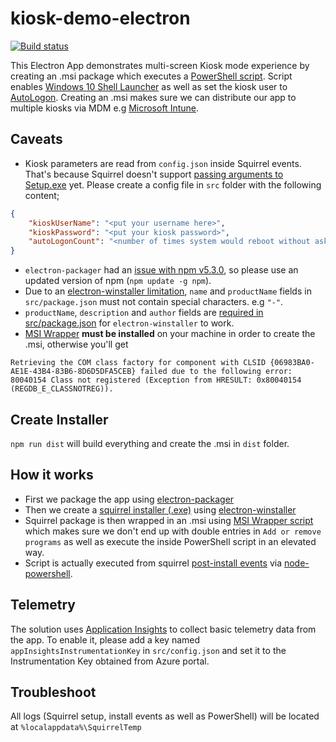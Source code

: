 # kiosk-demo-electron
[![Build status](https://ci.appveyor.com/api/projects/status/um6ul6dbwjrw913m/branch/master?svg=true)](https://ci.appveyor.com/project/syedhassaanahmed/kiosk-demo-electron/branch/master)

This Electron App demonstrates multi-screen Kiosk mode experience by creating an .msi package which executes a [PowerShell script](https://github.com/syedhassaanahmed/kiosk-demo-electron/blob/master/installer/Install-ShellLauncher.ps1). Script enables [Windows 10 Shell Launcher](https://docs.microsoft.com/en-us/windows-hardware/customize/enterprise/shell-launcher) as well as set the kiosk user to [AutoLogon](https://docs.microsoft.com/en-us/windows-hardware/customize/desktop/unattend/microsoft-windows-shell-setup-autologon). Creating an .msi makes sure we can distribute our app to multiple kiosks via MDM e.g [Microsoft Intune](https://docs.microsoft.com/en-us/intune/apps-add).

## Caveats
- Kiosk parameters are read from `config.json` inside Squirrel events. That's because Squirrel doesn't support [passing arguments to Setup.exe](https://github.com/Squirrel/Squirrel.Windows/issues/839) yet. Please create a config file in `src` folder with the following content; 
```json
{ 
    "kioskUserName": "<put your username here>",
    "kioskPassword": "<put your kiosk password>",
    "autoLogonCount": "<number of times system would reboot without asking for credentials>"
}
```
- `electron-packager` had an [issue with npm v5.3.0](https://github.com/electron-userland/electron-packager/issues/686), so please use an updated version of npm (`npm update -g npm`).
- Due to an [electron-winstaller limitation](https://github.com/syedhassaanahmed/kiosk-demo-electron/blob/fcddc95c542f43141e1bee073837b26b2b6991d1/package.json#L2), `name` and `productName` fields in `src/package.json` must not contain special characters. e.g `"-"`.
- `productName`, `description` and `author` fields are [required in src/package.json](https://github.com/electron-userland/electron-forge/issues/207#issuecomment-297192973) for `electron-winstaller` to work.
- [MSI Wrapper](http://www.exemsi.com/download) **must be installed** on your machine in order to create the .msi, otherwise you'll get 

`Retrieving the COM class factory for component with CLSID {06983BA0-AE1E-43B4-83B6-8D6D5DFA5CEB} failed due to the following error: 80040154 Class not registered (Exception from HRESULT: 0x80040154 (REGDB_E_CLASSNOTREG)).`

## Create Installer
`npm run dist` will build everything and create the .msi in `dist` folder.

## How it works
- First we package the app using [electron-packager](https://github.com/electron-userland/electron-packager)
- Then we create a [squirrel installer (.exe)](https://github.com/Squirrel/Squirrel.Windows) using [electron-winstaller](https://github.com/electron/windows-installer)
- Squirrel package is then wrapped in an .msi using [MSI Wrapper script](http://www.exemsi.com/documentation/msi-build-scripts) which makes sure we don't end up with double entries in `Add or remove programs` as well as execute the inside PowerShell script in an elevated way. 
- Script is actually executed from squirrel [post-install events](https://github.com/syedhassaanahmed/kiosk-demo-electron/blob/master/installer/setupEvents.js) via [node-powershell](https://github.com/rannn505/node-powershell).

## Telemetry
The solution uses [Application Insights](https://docs.microsoft.com/en-us/azure/application-insights/app-insights-nodejs) to collect basic telemetry data from the app. To enable it, please add a key named `appInsightsInstrumentationKey` in `src/config.json` and set it to the Instrumentation Key obtained from Azure portal.

## Troubleshoot
All logs (Squirrel setup, install events as well as PowerShell) will be located at `%localappdata%\SquirrelTemp`